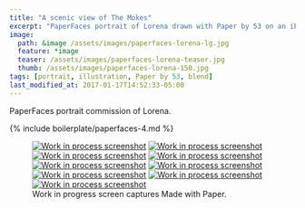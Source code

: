 ```yaml
---
title: "A scenic view of The Mokes"
excerpt: "PaperFaces portrait of Lorena drawn with Paper by 53 on an iPad."
image: 
  path: &image /assets/images/paperfaces-lorena-lg.jpg 
  feature: *image
  teaser: /assets/images/paperfaces-lorena-teaser.jpg
  thumb: /assets/images/paperfaces-lorena-150.jpg
tags: [portrait, illustration, Paper by 53, blend]
last_modified_at: 2017-01-17T14:52:33-05:00
---
```


PaperFaces portrait commission of Lorena.

{% include boilerplate/paperfaces-4.md %}

<figure class="third">
  <a href="{{ site.url }}/assets/images/paperfaces-lorena-process-1-lg.jpg"><img src="{{ site.url }}/assets/images/paperfaces-lorena-process-1-600.jpg" alt="Work in process screenshot"></a>
  <a href="{{ site.url }}/assets/images/paperfaces-lorena-process-2-lg.jpg"><img src="{{ site.url }}/assets/images/paperfaces-lorena-process-2-600.jpg" alt="Work in process screenshot"></a>
  <a href="{{ site.url }}/assets/images/paperfaces-lorena-process-3-lg.jpg"><img src="{{ site.url }}/assets/images/paperfaces-lorena-process-3-600.jpg" alt="Work in process screenshot"></a>
  <a href="{{ site.url }}/assets/images/paperfaces-lorena-process-4-lg.jpg"><img src="{{ site.url }}/assets/images/paperfaces-lorena-process-4-600.jpg" alt="Work in process screenshot"></a>
  <a href="{{ site.url }}/assets/images/paperfaces-lorena-process-5-lg.jpg"><img src="{{ site.url }}/assets/images/paperfaces-lorena-process-5-600.jpg" alt="Work in process screenshot"></a>
  <a href="{{ site.url }}/assets/images/paperfaces-lorena-process-6-lg.jpg"><img src="{{ site.url }}/assets/images/paperfaces-lorena-process-6-600.jpg" alt="Work in process screenshot"></a>
  <a href="{{ site.url }}/assets/images/paperfaces-lorena-process-7-lg.jpg"><img src="{{ site.url }}/assets/images/paperfaces-lorena-process-7-600.jpg" alt="Work in process screenshot"></a>
  <a href="{{ site.url }}/assets/images/paperfaces-lorena-process-8-lg.jpg"><img src="{{ site.url }}/assets/images/paperfaces-lorena-process-8-600.jpg" alt="Work in process screenshot"></a>
  <a href="{{ site.url }}/assets/images/paperfaces-lorena-process-9-lg.jpg"><img src="{{ site.url }}/assets/images/paperfaces-lorena-process-9-600.jpg" alt="Work in process screenshot"></a>
  <figcaption>Work in progress screen captures Made with Paper.</figcaption>
</figure>

